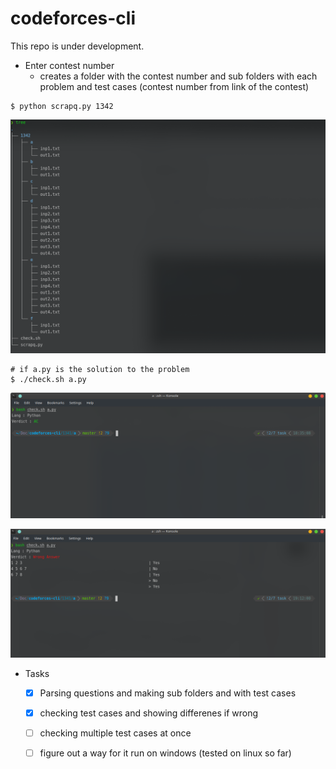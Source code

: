 # codeforces-cli
This repo is under development.

- Enter contest number
    - creates a folder with the contest number and sub folders with each problem and test cases
       (contest number from link of the contest)
```
$ python scrapq.py 1342
``` 
![directories](/images/tree.png)
```
# if a.py is the solution to the problem
$ ./check.sh a.py
```
![correct solution](/images/ac.png)

![wrong answer](/images/wrong.png)

- Tasks
    - [x] Parsing questions and making sub folders and with test cases
    - [x] checking test cases and showing differenes if wrong 
    - [ ] checking multiple test cases at once
    - [ ] figure out a way for it run on windows (tested on linux so far)


